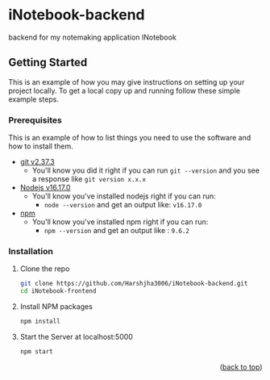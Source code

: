 # iNotebook-backend

backend for my notemaking application INotebook

## Getting Started

This is an example of how you may give instructions on setting up your project locally.
To get a local copy up and running follow these simple example steps.

### Prerequisites

This is an example of how to list things you need to use the software and how to install them.

- [git v2.37.3](https://git-scm.com/book/en/v2/Getting-Started-Installing-Git)
  - You'll know you did it right if you can run `git --version` and you see a response like `git version x.x.x`
- [Nodejs v16.17.0](https://nodejs.org/en/)
  - You'll know you've installed nodejs right if you can run:
    - `node --version` and get an output like: `v16.17.0`
- [npm](https://www.npmjs.com/)
  - You'll know you've installed npm right if you can run:
    - `npm --version` and get an output like : `9.6.2`

### Installation

1. Clone the repo
   ```sh
   git clone https://github.com/Harshjha3006/iNotebook-backend.git
   cd iNotebook-frontend
   ```
2. Install NPM packages
   ```sh
   npm install
   ```
3. Start the Server at localhost:5000
   ```sh
   npm start
   ```

<p align="right">(<a href="#readme-top">back to top</a>)</p>
